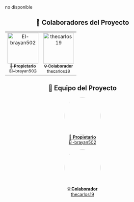 no disponible 

<h2 align="center">🤝 Colaboradores del Proyecto</h2>

<div align="center">
  <table>
    <tr>
      <td align="center">
        <a href="https://github.com/El-brayan502">
          <img src="https://avatars.githubusercontent.com/El-brayan502" width="100px;" alt="El-brayan502"/><br />
          <sub><b>👑 Propietario</b></sub><br />
          <sub>El-brayan502</sub>
        </a>
      </td>
      <td align="center">
        <a href="https://github.com/thecarlos19">
          <img src="https://avatars.githubusercontent.com/thecarlos19" width="100px;" alt="thecarlos19"/><br />
          <sub><b>💡 Colaborador</b></sub><br />
          <sub>thecarlos19</sub>
        </a>
      </td>
    </tr>
  </table>
</div>



<h2 align="center">👥 Equipo del Proyecto</h2>

<p align="center">
  <a href="https://github.com/El-brayan502">
    <img src="https://avatars.githubusercontent.com/El-brayan502" width="120" style="border-radius: 50%;" />
    <br />
    <strong>👑 Propietario</strong><br />
    El-brayan502
  </a>
</p>

<p align="center">
  <a href="https://github.com/thecarlos19">
    <img src="https://avatars.githubusercontent.com/thecarlos19" width="120" style="border-radius: 50%;" />
    <br />
    <strong>💡 Colaborador</strong><br />
    thecarlos19
  </a>
</p>
